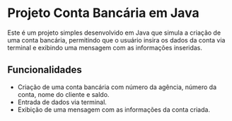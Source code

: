 # Projeto Conta Bancária em Java

Este é um projeto simples desenvolvido em Java que simula a criação de uma conta bancária, permitindo que o usuário insira os dados da conta via terminal e exibindo uma mensagem com as informações inseridas.

## Funcionalidades

- Criação de uma conta bancária com número da agência, número da conta, nome do cliente e saldo.
- Entrada de dados via terminal.
- Exibição de uma mensagem com as informações da conta criada.



